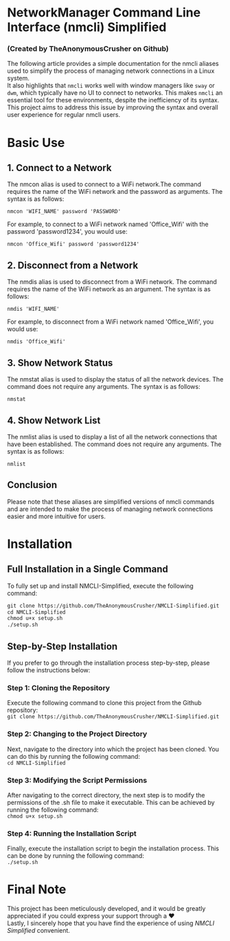 # NetworkManager Command Line Interface (nmcli) Simplified
### (Created by TheAnonymousCrusher on Github)

The following article provides a simple documentation for the
nmcli aliases used to simplify the process of managing network
connections in a Linux system. 
<br>
It also highlights that ```nmcli``` works well with window managers like ```sway``` or ```dwm```, which typically have no UI to connect to networks. This makes ```nmcli``` an essential tool for these environments, despite the inefficiency of its syntax. This project aims to address this issue by improving the syntax and overall user experience for regular nmcli users.

# Basic Use
## 1. Connect to a Network

The nmcon alias is used to connect to a WiFi network.The
command requires the name of the WiFi network and the password
as arguments. The syntax is as follows:

```nmcon 'WIFI_NAME' password 'PASSWORD'```

For example, to connect to a WiFi network named 'Office_Wifi'
with the password 'password1234', you would use:

```nmcon 'Office_Wifi' password 'password1234'```

## 2. Disconnect from a Network

The nmdis alias is used to disconnect from a WiFi network. The
command requires the name of the WiFi network as an argument.
The syntax is as follows:

```nmdis 'WIFI_NAME'```

For example, to disconnect from a WiFi network named
'Office_Wifi', you would use:

```nmdis 'Office_Wifi'```

## 3. Show Network Status

The nmstat alias is used to display the status of all the
network devices. The command does not require any arguments.
The syntax is as follows:

```nmstat```

## 4. Show Network List

The nmlist alias is used to display a list of all the network
connections that have been established. The command does not
require any arguments. The syntax is as follows:

```nmlist```

## Conclusion

Please note that these aliases are simplified versions of
nmcli commands and are intended to make the process of managing
network connections easier and more intuitive for users.

# Installation

## Full Installation in a Single Command
To fully set up and install NMCLI-Simplified, execute the following command:

```md
git clone https://github.com/TheAnonymousCrusher/NMCLI-Simplified.git
cd NMCLI-Simplified
chmod u+x setup.sh
./setup.sh
```
## Step-by-Step Installation

If you prefer to go through the installation process step-by-step, please follow the instructions below:

### Step 1: Cloning the Repository
Execute the following command to clone this project from the Github repository:<br>
```git clone https://github.com/TheAnonymousCrusher/NMCLI-Simplified.git```


### Step 2: Changing to the Project Directory
Next, navigate to the directory into which the project has been cloned. You can do this by running the following command:<br>
```cd NMCLI-Simplified```


### Step 3: Modifying the Script Permissions
After navigating to the correct directory, the next step is to modify the permissions of the .sh file to make it executable. This can be achieved by running the following command:<br>
```chmod u+x setup.sh```

### Step 4: Running the Installation Script
Finally, execute the installation script to begin the installation process. This can be done by running the following command:<br>
```./setup.sh```

# Final Note

This project has been meticulously developed, and it would be greatly appreciated if you could express your support through a  ❤️<br>
Lastly, I sincerely hope that you have find the experience of using *NMCLI Simplified* convenient.
